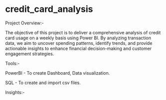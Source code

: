 # credit_card_analysis

Project Overview:-

The objective of this project is to deliver a comprehensive analysis of credit card usage on a weekly basis using Power BI. By analyzing transaction data, we aim to uncover spending patterns, identify trends, and provide actionable insights to enhance financial decision-making and customer engagement strategies.

Tools:-

PowerBI - To create Dashboard, Data visualization.

SQL -      To create and import csv files.

Insights:-

